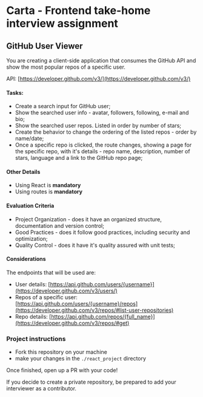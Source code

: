 # Carta - Frontend take-home interview assignment

## GitHub User Viewer

You are creating a client-side application that consumes the GitHub API and
show the most popular repos of a specific user.

API: [https://developer.github.com/v3/](https://developer.github.com/v3/)

#### Tasks:
- Create a search input for GitHub user;
- Show the searched user info - avatar, followers, following, e-mail and bio;
- Show the searched user repos. Listed in order by number of stars;
- Create the behavior to change the ordering of the listed repos - order by name/date;
- Once a specific repo is clicked, the route changes, showing a page for the specific repo, with
it's details - repo name, description, number of stars, language and a link to the GitHub repo page;

#### Other Details
- Using React is **mandatory**
- Using routes is **mandatory**


#### Evaluation Criteria
- Project Organization - does it have an organized structure, documentation and version control;
- Good Practices - does it follow good practices, including security and optimization;
- Quality Control - does it have it's quality assured with unit tests;

#### Considerations
The endpoints that will be used are:
- User details: [https://api.github.com/users/{username}](https://developer.github.com/v3/users/)
- Repos of a specific user: [https://api.github.com/users/{username}/repos](https://developer.github.com/v3/repos/#list-user-repositories)
- Repo details: [https://api.github.com/repos/{full_name}](https://developer.github.com/v3/repos/#get)
### Project instructions
- Fork this repository on your machine
- make your changes in the `./react_project` directory

Once finished, open up a PR with your code!

If you decide to create a private repository, be prepared to add 
your interviewer as a contributor.
